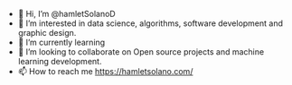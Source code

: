 - 👋 Hi, I’m @hamletSolanoD
- 👀 I’m interested in data science, algorithms, software development and graphic design.
- 🌱 I’m currently learning 
- 💞️ I’m looking to collaborate on Open source projects and machine learning development.
- 📫 How to reach me https://hamletsolano.com/

<!---
hamletSolanoD/hamletSolanoD is a ✨ special ✨ repository because its `README.md` (this file) appears on your GitHub profile.
You can click the Preview link to take a look at your changes.
--->
